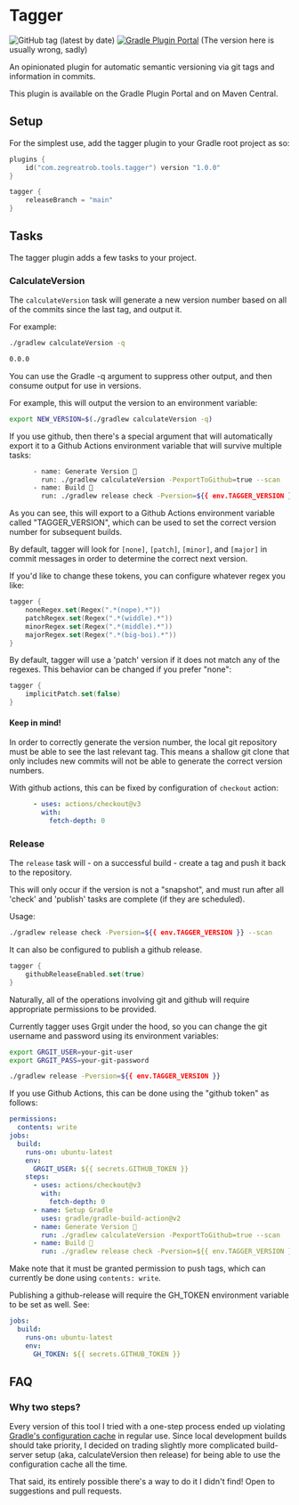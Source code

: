 # Tagger

![GitHub tag (latest by date)](https://img.shields.io/github/v/tag/robertfmurdock/ze-great-tools?label=Release)
[![Gradle Plugin Portal](https://img.shields.io/gradle-plugin-portal/v/com.zegreatrob.tools.tagger?label=Tagger%20Plugin)](https://plugins.gradle.org/plugin/com.zegreatrob.tools.tagger) (The version here is usually wrong, sadly)

An opinionated plugin for automatic semantic versioning via git tags and information in commits.

This plugin is available on the Gradle Plugin Portal and on Maven Central.

## Setup

For the simplest use, add the tagger plugin to your Gradle root project as so:

```kotlin
plugins {
    id("com.zegreatrob.tools.tagger") version "1.0.0"
}

tagger {
    releaseBranch = "main"
}
```

## Tasks

The tagger plugin adds a few tasks to your project.

### CalculateVersion

The `calculateVersion` task will generate a new version number based on all of the commits since the last tag, and output it.

For example:

```bash
./gradlew calculateVersion -q                                                                                                                

0.0.0
```

You can use the Gradle -q argument to suppress other output, and then consume output for use in versions.

For example, this will output the version to an environment variable:

```bash
export NEW_VERSION=$(./gradlew calculateVersion -q)
```

If you use github, then there's a special argument that will automatically export it to a Github Actions environment variable that will survive multiple tasks:

```bash
      - name: Generate Version 🧮
        run: ./gradlew calculateVersion -PexportToGithub=true --scan
      - name: Build 🔨
        run: ./gradlew release check -Pversion=${{ env.TAGGER_VERSION }} --scan
```

As you can see, this will export to a Github Actions environment variable called "TAGGER_VERSION", which can be used to set the correct version number for subsequent builds.

By default, tagger will look for `[none]`, `[patch]`, `[minor]`, and `[major]` in commit messages in order to determine the correct next version.

If you'd like to change these tokens, you can configure whatever regex you like:

```kotlin
tagger {
    noneRegex.set(Regex(".*(nope).*"))
    patchRegex.set(Regex(".*(widdle).*"))
    minorRegex.set(Regex(".*(middle).*"))
    majorRegex.set(Regex(".*(big-boi).*"))
}
```

By default, tagger will use a 'patch' version if it does not match any of the regexes. This behavior can be changed if you prefer "none":

```kotlin
tagger {
    implicitPatch.set(false)
}
```

#### Keep in mind!

In order to correctly generate the version number, the local git repository must be able to see the last relevant tag. This means a shallow git clone that only includes new commits will not be able to generate the correct version numbers.

With github actions, this can be fixed by configuration of `checkout` action:

```yml
      - uses: actions/checkout@v3
        with:
          fetch-depth: 0
```

### Release

The `release` task will - on a successful build - create a tag and push it back to the repository.

This will only occur if the version is not a "snapshot", and must run after all 'check' and 'publish' tasks are complete (if they are scheduled).

Usage:

```bash
./gradlew release check -Pversion=${{ env.TAGGER_VERSION }} --scan
```

It can also be configured to publish a github release.

```kotlin
tagger {
    githubReleaseEnabled.set(true)
}
```

Naturally, all of the operations involving git and github will require appropriate permissions to be provided.

Currently tagger uses Grgit under the hood, so you can change the git username and password using its environment variables:

```bash
export GRGIT_USER=your-git-user
export GRGIT_PASS=your-git-password

./gradlew release -Pversion=${{ env.TAGGER_VERSION }}
```

If you use Github Actions, this can be done using the "github token" as follows:

```yml
permissions:
  contents: write
jobs:
  build:
    runs-on: ubuntu-latest
    env:
      GRGIT_USER: ${{ secrets.GITHUB_TOKEN }}
    steps:
      - uses: actions/checkout@v3
        with:
          fetch-depth: 0
      - name: Setup Gradle
        uses: gradle/gradle-build-action@v2
      - name: Generate Version 🧮
        run: ./gradlew calculateVersion -PexportToGithub=true --scan
      - name: Build 🔨
        run: ./gradlew release check -Pversion=${{ env.TAGGER_VERSION }} --scan
```

Make note that it must be granted permission to push tags, which can currently be done using `contents: write`.

Publishing a github-release will require the GH_TOKEN environment variable to be set as well. See:

```yml
jobs:
  build:
    runs-on: ubuntu-latest
    env:
      GH_TOKEN: ${{ secrets.GITHUB_TOKEN }}
```

## FAQ

### Why two steps?

Every version of this tool I tried with a one-step process ended up violating [Gradle's configuration cache](https://docs.gradle.org/current/userguide/configuration_cache.html) in regular use. Since local development builds should take priority, I decided on trading slightly more complicated build-server setup (aka, calculateVersion then release) for being able to use the configuration cache all the time.

That said, its entirely possible there's a way to do it I didn't find! Open to suggestions and pull requests.

